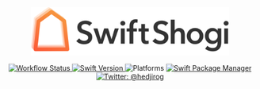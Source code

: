 <p align="center">
    <img src="Logo.png" width="400" max-width="90%" alt=“SwiftShogi” />
</p>

<p align="center">
    <a href="https://github.com/hedjirog/SwiftShogi/actions">
        <img src="https://github.com/hedjirog/SwiftShogi/workflows/CI/badge.svg" alt="Workflow Status" />
    </a>
    <a href="https://swift.org/download/">
        <img src="https://img.shields.io/badge/swift-5.1-orange.svg" alt="Swift Version" />
    </a>
    <img src="https://img.shields.io/badge/platforms-iOS%20%7C%20macOS%20%7C%20tvOS%20%7C%20watchOS%20%7C%20Linux-333333.svg?style=flat" alt="Platforms" />
    <a href="https://swift.org/package-manager">
        <img src="https://img.shields.io/badge/swiftpm-compatible-brightgreen.svg?style=flat" alt="Swift Package Manager" />
    </a>
    <a href="https://twitter.com/hedjirog">
        <img src="https://img.shields.io/badge/twitter-@hedjirog-blue.svg?style=flat" alt="Twitter: @hedjirog" />
    </a>
</p>
